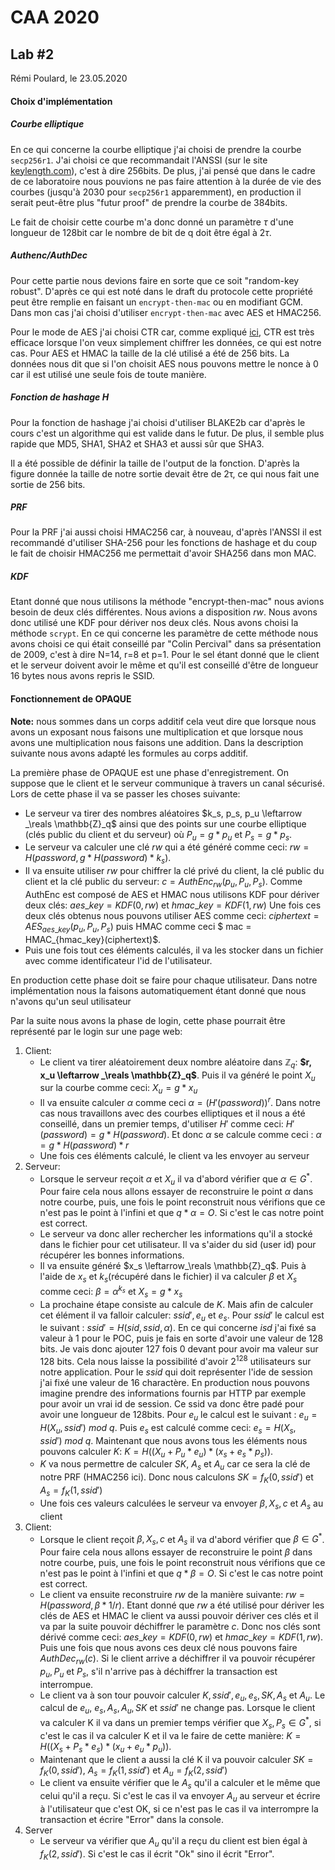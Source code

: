 # CAA 2020

## Lab #2

Rémi Poulard, le 23.05.2020

#### Choix d'implémentation

##### Courbe elliptique

En ce qui concerne la courbe elliptique j'ai choisi de prendre la courbe `secp256r1`. J'ai choisi ce que recommandait l'ANSSI (sur le site [keylength.com](https://keylength.com)), c'est à dire 256bits. De plus, j'ai pensé que dans le cadre de ce laboratoire nous pouvions ne pas faire attention à la durée de vie des courbes (jusqu'à 2030 pour `secp256r1` apparemment), en production il serait peut-être plus "futur proof" de prendre la courbe de 384bits.

Le fait de choisir cette courbe m'a donc donné un paramètre $\tau$ d'une longueur de 128bit car le nombre de bit de q doit être égal à 2$\tau$.

##### Authenc/AuthDec

Pour cette partie nous devions faire en sorte que ce soit "random-key robust". D'après ce qui est noté dans le draft du protocole cette propriété peut être remplie en faisant un `encrypt-then-mac` ou en modifiant GCM. Dans mon cas j'ai choisi d'utiliser `encrypt-then-mac` avec AES et HMAC256. 

Pour le mode de AES j'ai choisi CTR car, comme expliqué [ici](https://web.cs.ucdavis.edu/~rogaway/papers/modes.pdf), CTR est très efficace lorsque l'on veux simplement chiffrer les données, ce qui est notre cas. Pour AES et HMAC la taille de la clé utilisé a été de 256 bits. La données nous dit que si l'on choisit AES nous pouvons mettre le nonce à 0 car il est utilisé une seule fois de toute manière.

##### Fonction de hashage H

Pour la fonction de hashage j'ai choisi d'utiliser BLAKE2b car d'après le cours c'est un algorithme qui est valide dans le futur. De plus, il semble plus rapide que MD5, SHA1, SHA2 et SHA3 et aussi sûr que SHA3.

Il a été possible de définir la taille de l'output de la fonction. D'après la figure donnée la taille de notre sortie devait être de 2τ, ce qui nous fait une sortie de 256 bits.

##### PRF

Pour la PRF j'ai aussi choisi HMAC256 car, à nouveau, d'après l'ANSSI il est recommandé d'utiliser SHA-256 pour les fonctions de hashage et du coup le fait de choisir HMAC256 me permettait d'avoir SHA256 dans mon MAC.

##### KDF

Etant donné que nous utilisons la méthode "encrypt-then-mac" nous avions besoin de deux clés différentes. Nous avions a disposition $rw$. Nous avons donc utilisé une KDF pour dériver nos deux clés. Nous avons choisi la méthode `scrypt`. En ce qui concerne les paramètre de cette méthode nous avons choisi ce qui était conseillé par "Colin Percival" dans sa présentation de 2009, c'est à dire N=14, r=8 et p=1. Pour le sel étant donné que le client et le serveur doivent avoir le même et qu'il est conseillé d'être de longueur 16 bytes nous avons repris le SSID.

#### Fonctionnement de OPAQUE

**Note:** nous sommes dans un corps additif cela veut dire que lorsque nous avons un exposant nous faisons une multiplication et que lorsque nous avons une multiplication nous faisons une addition. Dans la description suivante nous avons adapté les formules au corps additif.

La première phase de OPAQUE est une phase d'enregistrement. On suppose que le client et le serveur communique à travers un canal sécurisé. Lors de cette phase il va se passer les choses suivante:

- Le serveur va tirer des nombres aléatoires $k_s, p_s, p_u \leftarrow _\reals \mathbb{Z}_q$ ainsi que des points sur une courbe elliptique (clés public du client et du serveur) où $P_u = g * p_u$ et $P_s = g*p_s$.
- Le serveur va calculer une clé $rw$ qui a été généré comme ceci: $rw = H(password, g * H(password) *k_s)$.
- Il va ensuite utiliser $rw$ pour chiffrer la clé privé du client, la clé public du client et la clé public du serveur: $c=AuthEnc_{rw}(p_u, P_u, P_s)$. Comme AuthEnc est composé de AES et HMAC nous utilisons KDF pour dériver deux clés: $aes\_key = KDF(0,rw)$ et $hmac\_key = KDF(1,rw)$ Une fois ces deux clés obtenus nous pouvons utiliser AES comme ceci: $ciphertext = AES_{aes\_key}(p_u, P_u, P_s)$ puis HMAC comme ceci $ mac = HMAC_{hmac\_key}(ciphertext)$.
- Puis une fois tout ces éléments calculés, il va les stocker dans un fichier avec comme identificateur l'id de l'utilisateur.

En production cette phase doit se faire pour chaque utilisateur. Dans notre implémentation nous la faisons automatiquement étant donné que nous n'avons qu'un seul utilisateur

Par la suite nous avons la phase de login, cette phase pourrait être représenté par le login sur une page web:

1. Client:
   - Le client va tirer aléatoirement deux nombre aléatoire dans $\mathbb{Z}_q$: **$r, x_u \leftarrow _\reals \mathbb{Z}_q$**. Puis il va généré le point $X_u$ sur la courbe comme ceci: $X_u=g*{x_u}$ 
   - Il va ensuite calculer $\alpha$ comme ceci  $\alpha = (H'(password))^r$. Dans notre cas nous travaillons avec des courbes elliptiques et il nous a été conseillé, dans un premier temps, d'utiliser $H'$ comme ceci: $H'(password) = g*{H(password)}$. Et donc $\alpha$ se calcule comme ceci : $\alpha = g * H(password) * r$
   - Une fois ces éléments calculé, le client va les envoyer au serveur
2. Serveur:
   - Lorsque le serveur reçoit $\alpha$ et $X_u$ il va d'abord vérifier que $\alpha \in G^*$. Pour faire cela nous allons essayer de reconstruire le point $\alpha$ dans notre courbe, puis, une fois le point reconstruit nous vérifions que ce n'est pas le point à l'infini et que $q*\alpha = O$. Si c'est le cas notre point est correct.
   - Le serveur va donc aller rechercher les informations qu'il a stocké dans le fichier pour cet utilisateur. Il va s'aider du sid (user id) pour récupérer les bonnes informations.
   - Il va ensuite généré $x_s \leftarrow_\reals \mathbb{Z}_q$. Puis à l'aide de $x_s$ et $k_s$(récupéré dans le fichier) il va calculer $\beta$ et $X_s$ comme ceci: $\beta = \alpha^{k_s}$ et $X_s = g * x_s$
   - La prochaine étape consiste au calcule de $K$. Mais afin de calculer cet élément il va falloir calculer: $ssid', e_u$ et $e_s$. Pour $ssid'$ le calcul est le suivant : $ssid' = H(sid,ssid,\alpha)$. En ce qui concerne $isd$ j'ai fixé sa valeur à 1 pour le POC, puis je fais en sorte d'avoir une valeur de 128 bits. Je vais donc ajouter 127 fois 0 devant pour avoir ma valeur sur 128 bits. Cela nous laisse la possibilité d'avoir $2^{128}$ utilisateurs sur notre application. Pour le $ssid$ qui doit représenter l'ide de session j'ai fixé une valeur de 16 charactère. En production nous pouvons imagine prendre des informations fournis par HTTP par exemple pour avoir un vrai id de session. Ce ssid va donc être padé pour avoir une longueur de 128bits. Pour $e_u$ le calcul est le suivant : $e_u = H(X_u, ssid')\ mod\ q$. Puis $e_s$ est calculé comme ceci: $e_s = H(X_s, ssid')\ mod \ q$. Maintenant que nous avons tous les éléments nous pouvons calculer $K$: $K = H((X_u +P_u*e_u)*(x_s + e_s*p_s))$.
   - $K$ va nous permettre de calculer $SK$, $A_s$ et $A_u$ car ce sera la clé de notre PRF (HMAC256 ici).  Donc nous calculons $SK = f_K(0, ssid')$ et $A_s = f_K(1,ssid')$
   - Une fois ces valeurs calculées le serveur va envoyer $\beta, X_s, c$ et $A_s$ au client
3. Client:
   * Lorsque le client reçoit $\beta, X_s, c$ et $A_s$ il va d'abord vérifier que $\beta \in G^*$. Pour faire cela nous allons essayer de reconstruire le point $\beta$ dans notre courbe, puis, une fois le point reconstruit nous vérifions que ce n'est pas le point à l'infini et que $q*\beta = O$. Si c'est le cas notre point est correct.
   * Le client va ensuite reconstruire $rw$ de la manière suivante: $rw = H(password, \beta * 1/r)$. Etant donné que $rw$ a été utilisé pour dériver les clés de AES et HMAC le client va aussi pouvoir dériver ces clés et il va par la suite pouvoir déchiffrer le paramètre $c$. Donc nos clés sont dérivé comme ceci: $aes\_key = KDF(0,rw)$ et $hmac\_key = KDF(1,rw)$. Puis une fois que nous avons ces deux clé nous pouvons faire $AuthDec_{rw}(c)$. Si le client arrive a déchiffrer il va pouvoir récupérer $p_u, P_u$ et $P_s$, s'il n'arrive pas à déchiffrer la transaction est interrompue.
   * Le client va à son tour pouvoir calculer $K, ssid', e_u, e_s, SK, A_s$ et $A_u$. Le calcul de $e_u$, $e_s, A_s, A_u, SK$ et $ssid'$ ne change pas. Lorsque le client va calculer K il va dans un premier temps vérifier que $X_s, P_s\in G^*$, si c'est le cas il va calculer K et il va le faire de cette manière: $K = H((X_s +P_s*e_s)*(x_u + e_u*p_u))$.
   * Maintenant que le client a aussi la clé K il va pouvoir calculer $SK = f_K(0, ssid')$,  $A_s = f_K(1,ssid')$ et $A_u =  f_K(2,ssid')$
   * Le client va ensuite vérifier que le $A_s$ qu'il a calculer et le même que celui qu'il a reçu. Si c'est le cas il va envoyer $A_u$ au serveur et écrire à l'utilisateur que c'est OK, si ce n'est pas le cas il va interrompre la transaction et écrire "Error" dans la console.
4. Server
   - Le serveur va vérifier que $A_u$ qu'il a reçu du client est bien égal à $f_K(2, ssid')$. Si c'est le cas il écrit "Ok" sino il écrit "Error".

